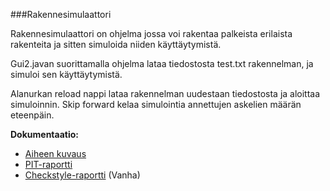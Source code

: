﻿###Rakennesimulaattori

Rakennesimulaattori on ohjelma jossa voi rakentaa palkeista erilaista rakenteita ja sitten simuloida niiden käyttäytymistä.

Gui2.javan suorittamalla ohjelma lataa tiedostosta test.txt rakennelman, ja simuloi sen käyttäytymistä. 

Alanurkan reload nappi lataa rakennelman uudestaan tiedostosta ja aloittaa simuloinnin. Skip forward kelaa simulointia annettujen askelien määrän eteenpäin. 

**Dokumentaatio:**

 
* [ Aiheen kuvaus](dokumentaatio/aiheenKuvausJaRakenne.md)
* [ PIT-raportti](dokumentaatio/201606022354/index.html)
* [ Checkstyle-raportti](dokumentaatio/checkstyle.html) (Vanha)
